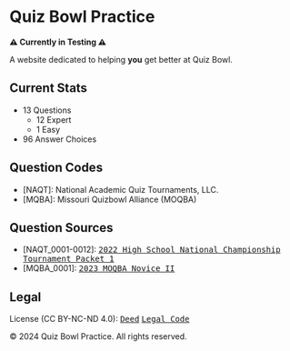 # Quiz Bowl Practice
**⚠️ Currently in Testing ⚠️**

A website dedicated to helping **you** get better at Quiz Bowl.

## Current Stats
* 13 Questions
  * 12 Expert
  * 1 Easy
* 96 Answer Choices

## Question Codes
* [NAQT]: National Academic Quiz Tournaments, LLC.
* [MQBA]: Missouri Quizbowl Alliance (MOQBA)

## Question Sources
* [NAQT_0001-0012]: <kbd>[2022 High School National Championship Tournament Packet 1](https://www.naqt.com/samples/hsnct.pdf)</kbd>
* [MQBA_0001]: <kbd>[2023 MOQBA Novice II](https://files.quizbowlpackets.com/2986/MOQBA%20Novice%20II%20Packet%2001.pdf)</kbd>

## Legal
License (CC BY-NC-ND 4.0): <kbd>[Deed](https://creativecommons.org/licenses/by-nc-nd/4.0/)</kbd> <kbd>[Legal Code](https://creativecommons.org/licenses/by-nc-nd/4.0/legalcode.en)</kbd>

© 2024 Quiz Bowl Practice. All rights reserved.
